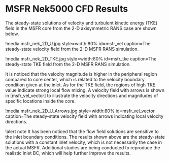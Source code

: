 # MSFR Nek5000 CFD Results

The steady-state solutions of velocity and turbulent kinetic energy (TKE) field 
in the MSFR core from the 2-D axisymmetric RANS case are shown
below. 

!media msfr_nek_2D_U.jpg
       style=width:80%
       id=msfr_vel
       caption=The steady-state velocity field from the 2-D MSFR RANS simulation.

!media msfr_nek_2D_TKE.jpg
       style=width:80%
       id=msfr_tke
       caption=The steady-state TKE field from the 2-D MSFR RANS simulation.

It is noticed that the velocity magnitude is higher in the peripheral 
region compared to core center, which is related to the velocity 
boundary condition given at the inlet. As for the TKE field, 
the regions of high  TKE value indicate strong local flow mixing. 
A velocity field with arrows is shown in [msfr_vel_vector] to illustrate 
the velocity directions and magnitudes of specific locations inside the core. 


!media msfr_nek_2D_U_Arrows.jpg
       style=width:80%
       id=msfr_vel_vector
       caption=The steady-state velocity field with arrows indicating local
       velocity directions. 

!alert note
It has been noticed that the flow field solutions are sensitive to the
inlet boundary conditions. The results shown above are the steady-state
solutions with a constant inlet velocity, which is not necessarily the case
in the actual MSFR. Additional studies are being conducted to reproduce the 
realistic inlet BC, which will help further improve the results. 